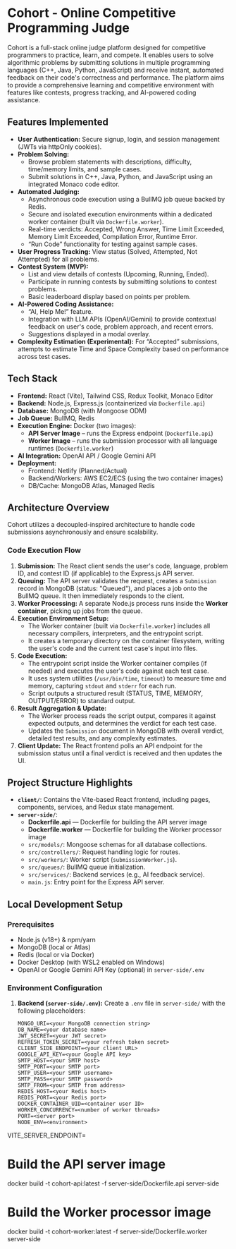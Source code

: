 # Cohort - Online Competitive Programming Judge

Cohort is a full-stack online judge platform designed for competitive programmers to practice, learn, and compete. It enables users to solve algorithmic problems by submitting solutions in multiple programming languages (C++, Java, Python, JavaScript) and receive instant, automated feedback on their code's correctness and performance. The platform aims to provide a comprehensive learning and competitive environment with features like contests, progress tracking, and AI-powered coding assistance.

## Features Implemented

* **User Authentication:** Secure signup, login, and session management (JWTs via httpOnly cookies).  
* **Problem Solving:**  
  * Browse problem statements with descriptions, difficulty, time/memory limits, and sample cases.  
  * Submit solutions in C++, Java, Python, and JavaScript using an integrated Monaco code editor.  
* **Automated Judging:**  
  * Asynchronous code execution using a BullMQ job queue backed by Redis.  
  * Secure and isolated execution environments within a dedicated worker container (built via `Dockerfile.worker`).  
  * Real-time verdicts: Accepted, Wrong Answer, Time Limit Exceeded, Memory Limit Exceeded, Compilation Error, Runtime Error.  
  * “Run Code” functionality for testing against sample cases.  
* **User Progress Tracking:** View status (Solved, Attempted, Not Attempted) for all problems.  
* **Contest System (MVP):**  
  * List and view details of contests (Upcoming, Running, Ended).  
  * Participate in running contests by submitting solutions to contest problems.  
  * Basic leaderboard display based on points per problem.  
* **AI-Powered Coding Assistance:**  
  * “AI, Help Me!” feature.  
  * Integration with LLM APIs (OpenAI/Gemini) to provide contextual feedback on user's code, problem approach, and recent errors.  
  * Suggestions displayed in a modal overlay.  
* **Complexity Estimation (Experimental):** For “Accepted” submissions, attempts to estimate Time and Space Complexity based on performance across test cases.

## Tech Stack

* **Frontend:** React (Vite), Tailwind CSS, Redux Toolkit, Monaco Editor  
* **Backend:** Node.js, Express.js (containerized via `Dockerfile.api`)  
* **Database:** MongoDB (with Mongoose ODM)  
* **Job Queue:** BullMQ, Redis  
* **Execution Engine:** Docker (two images):  
  * **API Server Image** – runs the Express endpoint (`Dockerfile.api`)  
  * **Worker Image** – runs the submission processor with all language runtimes (`Dockerfile.worker`)  
* **AI Integration:** OpenAI API / Google Gemini API  
* **Deployment:**  
  * Frontend: Netlify (Planned/Actual)  
  * Backend/Workers: AWS EC2/ECS (using the two container images)  
  * DB/Cache: MongoDB Atlas, Managed Redis

## Architecture Overview

Cohort utilizes a decoupled-inspired architecture to handle code submissions asynchronously and ensure scalability.

### Code Execution Flow

1. **Submission:** The React client sends the user's code, language, problem ID, and contest ID (if applicable) to the Express.js API server.  
2. **Queuing:** The API server validates the request, creates a `Submission` record in MongoDB (status: "Queued"), and places a job onto the BullMQ queue. It then immediately responds to the client.  
3. **Worker Processing:** A separate Node.js process runs inside the **Worker container**, picking up jobs from the queue.  
4. **Execution Environment Setup:**  
   * The Worker container (built via `Dockerfile.worker`) includes all necessary compilers, interpreters, and the entrypoint script.  
   * It creates a temporary directory on the container filesystem, writing the user's code and the current test case's input into files.  
5. **Code Execution:**  
   * The entrypoint script inside the Worker container compiles (if needed) and executes the user's code against each test case.  
   * It uses system utilities (`/usr/bin/time`, `timeout`) to measure time and memory, capturing `stdout` and `stderr` for each run.  
   * Script outputs a structured result (STATUS, TIME, MEMORY, OUTPUT/ERROR) to standard output.  
6. **Result Aggregation & Update:**  
   * The Worker process reads the script output, compares it against expected outputs, and determines the verdict for each test case.  
   * Updates the `Submission` document in MongoDB with overall verdict, detailed test results, and any complexity estimates.  
7. **Client Update:** The React frontend polls an API endpoint for the submission status until a final verdict is received and then updates the UI.

## Project Structure Highlights

* **`client/`**: Contains the Vite-based React frontend, including pages, components, services, and Redux state management.  
* **`server-side/`**:  
  * **Dockerfile.api** — Dockerfile for building the API server image  
  * **Dockerfile.worker** — Dockerfile for building the Worker processor image  
  * `src/models/`: Mongoose schemas for all database collections.  
  * `src/controllers/`: Request handling logic for routes.  
  * `src/workers/`: Worker script (`submissionWorker.js`).  
  * `src/queues/`: BullMQ queue initialization.  
  * `src/services/`: Backend services (e.g., AI feedback service).  
  * `main.js`: Entry point for the Express API server.

## Local Development Setup

### Prerequisites

* Node.js (v18+) & npm/yarn  
* MongoDB (local or Atlas)  
* Redis (local or via Docker)  
* Docker Desktop (with WSL2 enabled on Windows)  
* OpenAI or Google Gemini API Key (optional) in `server-side/.env`

### Environment Configuration

1. **Backend (`server-side/.env`):** Create a `.env` file in `server-side/` with the following placeholders:

   ```env
   MONGO_URI=<your MongoDB connection string>
   DB_NAME=<your database name>
   JWT_SECRET=<your JWT secret>
   REFRESH_TOKEN_SECRET=<your refresh token secret>
   CLIENT_SIDE_ENDPOINT=<your client URL>
   GOOGLE_API_KEY=<your Google API key>
   SMTP_HOST=<your SMTP host>
   SMTP_PORT=<your SMTP port>
   SMTP_USER=<your SMTP username>
   SMTP_PASS=<your SMTP password>
   SMTP_FROM=<your SMTP from address>
   REDIS_HOST=<your Redis host>
   REDIS_PORT=<your Redis port>
   DOCKER_CONTAINER_UID=<container user ID>
   WORKER_CONCURRENCY=<number of worker threads>
   PORT=<server port>
   NODE_ENV=<environment>
VITE_SERVER_ENDPOINT=<your API server URL>
# Build the API server image
docker build -t cohort-api:latest -f server-side/Dockerfile.api server-side

# Build the Worker processor image
docker build -t cohort-worker:latest -f server-side/Dockerfile.worker server-side
